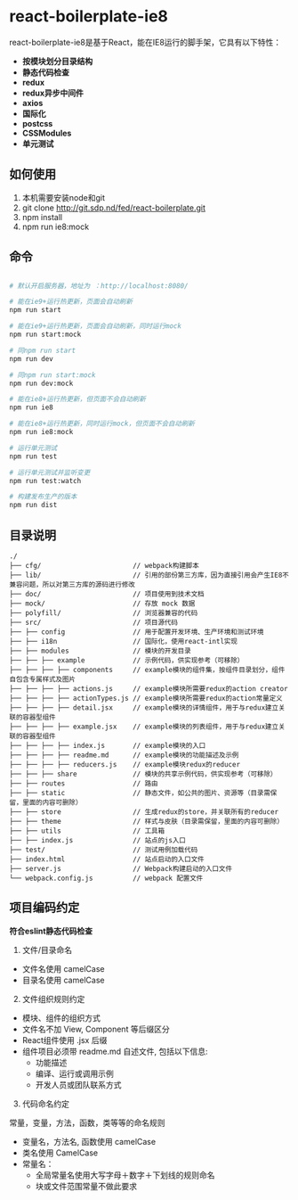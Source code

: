 # react-boilerplate-ie8

react-boilerplate-ie8是基于React，能在IE8运行的脚手架，它具有以下特性：

* **按模块划分目录结构**
* **静态代码检查**
* **redux**
* **redux异步中间件**
* **axios**
* **国际化**
* **postcss**
* **CSSModules**
* **单元测试**

## 如何使用
1. 本机需要安装node和git
3. git clone http://git.sdp.nd/fed/react-boilerplate.git
4. npm install
5. npm run ie8:mock

## 命令

```bash

# 默认开启服务器，地址为 ：http://localhost:8080/

# 能在ie9+运行热更新，页面会自动刷新
npm run start

# 能在ie9+运行热更新，页面会自动刷新，同时运行mock
npm run start:mock

# 同npm run start
npm run dev

# 同npm run start:mock
npm run dev:mock

# 能在ie8+运行热更新，但页面不会自动刷新
npm run ie8

# 能在ie8+运行热更新，同时运行mock，但页面不会自动刷新
npm run ie8:mock

# 运行单元测试
npm run test

# 运行单元测试并监听变更
npm run test:watch

# 构建发布生产的版本
npm run dist

```

## 目录说明

```
./
├── cfg/                       // webpack构建脚本
├── lib/                       // 引用的部份第三方库，因为直接引用会产生IE8不兼容问题，所以对第三方库的源码进行修改
├── doc/                       // 项目使用到技术文档
├── mock/                      // 存放 mock 数据
├── polyfill/                  // 浏览器兼容的代码
├── src/                       // 项目源代码
├── ├── config                 // 用于配置开发环境、生产环境和测试环境
├── ├── i18n                   // 国际化，使用react-intl实现
├── ├── modules                // 模块的开发目录
├── ├── ├── example            // 示例代码，供实现参考（可移除）
├── ├── ├── ├── components     // example模块的组件集，按组件目录划分，组件自包含专属样式及图片
├── ├── ├── ├── actions.js     // example模块所需要redux的action creator
├── ├── ├── ├── actionTypes.js // example模块所需要redux的action常量定义
├── ├── ├── ├── detail.jsx     // example模块的详情组件，用于与redux建立关联的容器型组件
├── ├── ├── ├── example.jsx    // example模块的列表组件，用于与redux建立关联的容器型组件
├── ├── ├── ├── index.js       // example模块的入口
├── ├── ├── ├── readme.md      // example模块的功能描述及示例
├── ├── ├── ├── reducers.js    // example模块redux的reducer
├── ├── ├── share              // 模块的共享示例代码，供实现参考（可移除）
├── ├── routes                 // 路由
├── ├── static                 // 静态文件，如公共的图片、资源等（目录需保留，里面的内容可删除）
├── ├── store                  // 生成redux的store，并关联所有的reducer
├── ├── theme                  // 样式与皮肤（目录需保留，里面的内容可删除）
├── ├── utils                  // 工具箱
├── ├── index.js               // 站点的js入口
├── test/                      // 测试用例加载代码
├── index.html                 // 站点启动的入口文件
├── server.js                  // Webpack构建启动的入口文件
└── webpack.config.js          // webpack 配置文件
```

## 项目编码约定

**符合eslint静态代码检查**

1. 文件/目录命名
  * 文件名使用 camelCase
  * 目录名使用 camelCase

2. 文件组织规则约定
  * 模块、组件的组织方式
  * 文件名不加 View, Component 等后缀区分
  * React组件使用 .jsx 后缀
  * 组件项目必须带 readme.md 自述文件, 包括以下信息:
    - 功能描述
    - 编译、运行或调用示例
    - 开发人员或团队联系方式

3. 代码命名约定

  常量，变量，方法，函数，类等等的命名规则

  * 变量名，方法名, 函数使用 camelCase
  * 类名使用 CamelCase
  * 常量名：
    - 全局常量名使用大写字母＋数字＋下划线的规则命名
    - 块或文件范围常量不做此要求
